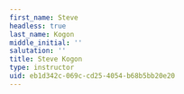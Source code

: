 ```yaml
---
first_name: Steve
headless: true
last_name: Kogon
middle_initial: ''
salutation: ''
title: Steve Kogon
type: instructor
uid: eb1d342c-069c-cd25-4054-b68b5bb20e20
---
```

